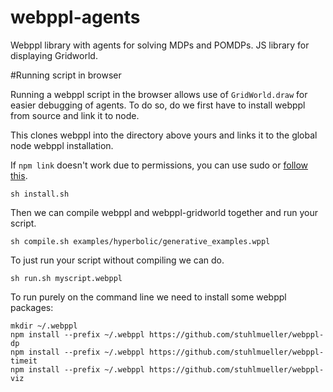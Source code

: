 # webppl-agents
Webppl library with agents for solving MDPs and POMDPs. JS library for displaying Gridworld. 

#Running script in browser

Running a webppl script in the browser allows use of `GridWorld.draw` for easier debugging of agents. To do so, do we first have to install webppl from source and link it to node. 

This clones webppl into the directory above yours and links it to the global node webppl installation.

If `npm link` doesn't work due to permissions, you can use sudo or [follow this](http://justjs.com/posts/npm-link-developing-your-own-npm-modules-without-tears). 

```
sh install.sh
```

Then we can compile webppl and webppl-gridworld together and run your script.

```
sh compile.sh examples/hyperbolic/generative_examples.wppl
```

To just run your script without compiling we can do. 

```
sh run.sh myscript.webppl
```


To run purely on the command line we need to install some webppl packages:

```
mkdir ~/.webppl
npm install --prefix ~/.webppl https://github.com/stuhlmueller/webppl-dp
npm install --prefix ~/.webppl https://github.com/stuhlmueller/webppl-timeit
npm install --prefix ~/.webppl https://github.com/stuhlmueller/webppl-viz
```
